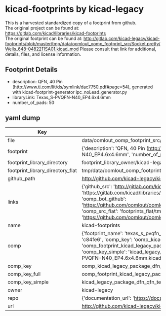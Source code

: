 # kicad-footprints by kicad-legacy  
This is a harvested standardized copy of a footprint from github.  
The original project can be found at:  
https://gitlab.com/kicad/libraries/kicad-footprints  
The original footprint can be found at:
http://gitlab.com/kicad-legacy/kicad-footprints/blob/master/tmp/data/oomlout_oomp_footprint_src/Socket.pretty/Wells_648-0482211SA01.kicad_mod
Please consult that link for additional, details, files, and license information.  
## Footprint Details
* description: QFN, 40 Pin (http://www.ti.com/lit/ds/symlink/dac7750.pdf#page=54), generated with kicad-footprint-generator ipc_noLead_generator.py  
* libraryLink: Texas_S-PVQFN-N40_EP4.6x4.6mm  
* number_of_pads: 50  
## yaml dump  
| Key | Value |  
| --- | --- |  
| file | data/oomlout_oomp_footprint_src/kicad-footprints/Package_DFN_QFN.pretty/Texas_S-PVQFN-N40_EP4.6x4.6mm.kicad_mod |  
| footprint | {'description': 'QFN, 40 Pin (http://www.ti.com/lit/ds/symlink/dac7750.pdf#page=54), generated with kicad-footprint-generator ipc_noLead_generator.py', 'libraryLink': 'Texas_S-PVQFN-N40_EP4.6x4.6mm', 'number_of_pads': 50} |  
| footprint_library_directory | footprint_library_owner/kicad-legacy_kicad-footprints |  
| footprint_library_directory_flat | tmp/data/oomlout_oomp_footprint_src/footprints_flat/kicad_legacy_package_dfn_qfn_texas_s_pvqfn_n40_ep4_6x4_6mm/working |  
| github_path | http://github.com/kicad-legacy/kicad-footprints/blob/master/tmp/data/oomlout_oomp_footprint_src/Package_DFN_QFN.pretty/Texas_S-PVQFN-N40_EP4.6x4.6mm.kicad_mod |  
| links | {'github_src': 'http://gitlab.com/kicad-legacy/kicad-footprints/blob/master/tmp/data/oomlout_oomp_footprint_src/Socket.pretty/Wells_648-0482211SA01.kicad_mod', 'github_src_repo': 'https://gitlab.com/kicad/libraries/kicad-footprints', 'oomp_bot': 'tmp/data/oomlout_oomp_footprint_src/footprints/kicad_legacy_package_dfn_qfn_texas_s_pvqfn_n40_ep4_6x4_6mm/working', 'oomp_bot_github': 'https://github.com/oomlout/oomlout_oomp_footprint_bot/tree/main/tmp/data/oomlout_oomp_footprint_src/footprints/kicad_legacy_package_dfn_qfn_texas_s_pvqfn_n40_ep4_6x4_6mm/working', 'oomp_src_flat': 'footprints_flat/tmp/data/oomlout_oomp_footprint_src/footprints_flat/kicad_legacy_package_dfn_qfn_texas_s_pvqfn_n40_ep4_6x4_6mm/working', 'oomp_src_flat_github': 'https://github.com/oomlout/oomlout_oomp_footprint_src/tree/main/tmp/data/oomlout_oomp_footprint_src/footprints_flat/kicad_legacy_package_dfn_qfn_texas_s_pvqfn_n40_ep4_6x4_6mm/working'} |  
| name | kicad-footprints |  
| oomp | {'footprint_name': 'texas_s_pvqfn_n40_ep4_6x4_6mm', 'library_name': 'package_dfn_qfn', 'md5': 'c84fe6a7deace1f3d60cc1d4312ea8c9', 'md5_10': 'c84fe6a7de', 'md5_5': 'c84fe', 'md5_6': 'c84fe6', 'oomp_key': 'oomp_kicad_legacy_package_dfn_qfn_texas_s_pvqfn_n40_ep4_6x4_6mm', 'oomp_key_extra': 'oomp_footprint_kicad_legacy_package_dfn_qfn_texas_s_pvqfn_n40_ep4_6x4_6mm', 'oomp_key_full': 'oomp_footprint_kicad_legacy_package_dfn_qfn_texas_s_pvqfn_n40_ep4_6x4_6mm_c84fe6', 'oomp_key_simple': 'kicad_legacy_package_dfn_qfn_texas_s_pvqfn_n40_ep4_6x4_6mm', 'original_filename': 'data/oomlout_oomp_footprint_src/kicad-footprints/Package_DFN_QFN.pretty/Texas_S-PVQFN-N40_EP4.6x4.6mm.kicad_mod', 'owner_name': 'kicad_legacy'} |  
| oomp_key | oomp_kicad_legacy_package_dfn_qfn_texas_s_pvqfn_n40_ep4_6x4_6mm |  
| oomp_key_full | oomp_footprint_kicad_legacy_package_dfn_qfn_texas_s_pvqfn_n40_ep4_6x4_6mm |  
| oomp_key_simple | kicad_legacy_package_dfn_qfn_texas_s_pvqfn_n40_ep4_6x4_6mm |  
| owner | kicad-legacy |  
| repo | {'documentation_url': 'https://docs.github.com/rest/repos/repos#get-a-repository', 'message': 'Not Found'} |  
| url | http://github.com/kicad-legacy/kicad-footprints |  


